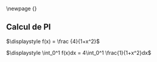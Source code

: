 \newpage {}

## Calcul de PI

$\displaystyle f(x) = \frac {4}{1+x^2}$


$\displaystyle \int_0^1 f(x)dx = 4\int_0^1 \frac{1}{1+x^2}dx$
